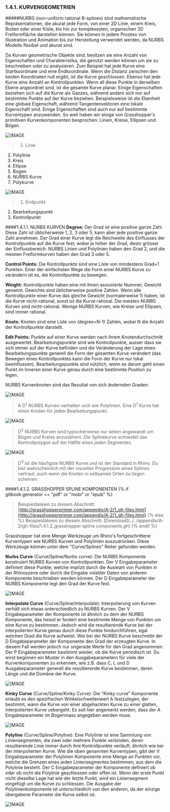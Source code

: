 ﻿### 1.4.1. KURVENGEOMETRIEN

#####NURBS (non-uniform rational B-splines) sind mathematische Repräsentationen, die akurat jede Form, von einer 2D Linie, einem Kreis, Boden oder einer Kiste, bis hin zur komplexesten, organischen 3D Freiformfläche darstellen können. Sie können in jedem Prozess von Illustration und Animation bis zur Herstellung verwendet werden, da NURBS Modelle flexibel und akurat sind.

Da Kurven geometrische Objekte sind, besitzen sie eine Anzahl von Eigenschaften und Charakteristika, die genutzt werden können um sie zu beschreiben oder zu analysieren. Zum Beispiel hat jede Kurve eine Startkoordinate und eine Endkoordinate. Wenn die Distanz zwischen den beiden Koordinaten null ergibt, ist die Kurve geschlossen. Ebenso hat jede Kurve eine Anzahl an Kontrollpunkten. Wenn all diese Punkte in derselben Ebene angeordnet sind, ist die gesamte Kurve planar. Einige Eigenschaften beziehen sich auf die Kurve als Ganzes, während andere sich nur auf bestimmte Punkte auf der Kurve beziehen. Beispielsweise ist die Ebenheit eine globale Eigenschaft, während Tangentenvektoren eine lokale Eigenschaft sind. Einige Eigenschaften sind auch nur auf bestimmte Kurventypen anzuwenden. So weit haben wir einige von Grasshopper's primitiven Kurvenkomponenten besprochen: Linien, Kreise, Ellipsen und Bögen.

![IMAGE](images/1-4-1/1-4-1_001-curve-types.png)
>1. Linie
2. Polylinie
3. Kreis
4. Ellipse
5. Bogen
6. NURBS Kurve
7. Polykurve

![IMAGE](images/1-4-1/1-4-1_002-bezier-curve.png)
>1. Endpunkt
2. Bearbeitungspunkt
3. Kontrollpunkt

####1.4.1.1. NURBS KURVEN
**Degree:** Der Grad ist eine positive ganze Zahl. Diese Zahl ist üblicherweise 1, 2, 3 oder 5, kann aber jede positive ganze Zahl annehmen. Der Grad einer Kurve legt die Reichweite des Einflusses der Kontrollpunkte auf die Kurve fest; wobei je höher der Grad, desto grösser der Einflussbereich. NURBS Linien und Polylinien haben den Grad 2, und die meisten Freiformkurven haben den Grad 3 oder 5.

**Control Points:** Die Kontrollpunkte sind eine Liste von mindestens Grad+1 Punkten. Einer der einfachsten Wege die Form einer NURBS Kurve zu verändern ist es, die Kontrollpunkte zu bewegen.

**Weight:** Kontrollpunkte haben eine mit ihnen assoziierte Nummer, Gewicht genannt. Gewichte sind üblicherweise positive Zahlen. Wenn alle Kontrollpunkte einer Kurve das gleiche Gewicht (normalerweise 1) haben, ist die Kurve nicht-rational, sonst ist die Kurve rational. Die meisten NURBS Kurven sind nicht-rational. Wenige NURBS Kurven, wie Kreise und Ellipsen, sind immer rational.

**Knots:** Knoten sind eine Liste von (degree+N-1) Zahlen, wobei N die Anzahl der Kontrollpunkte darstellt.

**Edit Points:** Punkte auf einer Kurve werden nach ihrem Knotendurchschnitt ausgewertet. Bearbeitungspunkte sind wie Kontrollpunkte, ausser dass sie sich immer auf der Kurve befinden und die Veränderung der Lage eines Bearbeitungspunkte generell die Form der gesamten Kurve verändert (das Bewegen eines Kontrollpunktes kann die Form der Kurve nur lokal beeinflussen). Bearbeitungspunkte sind nützlich, wenn es darum geht einen Punkt im Inneren einer Kurve genau durch eine bestimmte Position zu legen.

NURBS Kurvenknoten sind das Resultat von sich ändernden Graden:

![IMAGE](images/1-4-1/1-4-1_003-degree-one.png)
>A D<sup>1</sup> NURBS  Kurven verhalten sich wie Polylinien. Eine D<sup>1</sup> Kurve hat einen Knoten für jeden Bearbeitungspunkt.

![IMAGE](images/1-4-1/1-4-1_004-degree-two.png)
>D<sup>2</sup> NURBS Kurven sind typischerweise nur selten angewandt um Bögen und Kreise anzunähern. Die Splinekurve schneidet das Kontrollpolygon auf der Hälfte eines jeden Segmentes.

![IMAGE](images/1-4-1/1-4-1_005-degree-three.png)
>D<sup>3</sup> ist die häufigste NURBS Kurve und ist der Standard in Rhino. Du bist wahrscheinlich mit der visuellen Progression eines Splines vertraut, auch wenn die Knoten in seltsamen Orten zu liegen scheinen.

####1.4.1.2. GRASSHOPPER SPLINE KOMPONENTEN
{% if gitbook.generator == "pdf" or "mobi" or "epub" %}
>Beispieldateien zu diesem Abschnitt: [http://grasshopperprimer.com/appendix/A-2/1_gh-files.html](http://grasshopperprimer.com/appendix/A-2/1_gh-files.html)
{% else %}
>Beispieldateien zu diesem Abschnitt: [Download](../../appendix/A-2/gh-files/1.4.1.2_grasshopper spline components.gh)
{% endif %}

Grasshopper hat eine Menge Werkzeuge um Rhino's fortgeschrittene Kurventypen wie NURBS Kurven und Polylinien auszudrücken. Diese Werkzeuge können unter dem "Curve/Splines" Reiter gefunden werden.

**Nurbs Curve** (Curve/Spline/Nurbs curve): Die NURBS Komponente konstruiert NURBS Kurven von Kontrollpunkten. Der V Eingabeparameter definiert diese Punkte, welche implizit durch die Auswahl von Punkten in der Rhinoszene oder durch die Eingabe volatiler Daten von anderen Komponente beschrieben werden können. Der D Eingabeparameter der NURBS Komponente legt den Grad der Kurve fest.

![IMAGE](images/1-4-1/1-4-1_006-nurbs-curve.png)

**Interpolate Curve** (Curve/Spline/Interpolate): Interpolierung von Kurven verhält sich etwas unterschiedlich zu NURBS Kurven. Der V Eingabeparameter der Komponente ist ähnlich zu dem der NURBS Komponente, das heisst er fordert eine bestimmte Menge von Punkten um eine Kurve zu bestimmen. Jedoch wird die resultierende Kurve bei der interpolierten Kurve genau durch diese Punkte hindurchführen, egal welchen Grad die Kurve aufweist. Wie bei der NURBS Kurve beschreibt der D Eingabeparameter der Komponente den Grad der erzeugten Kurve. In diesem Fall werden jedoch nur ungerade Werte für den Grad angenommen. Der P Eingabeparameter bestimmt wieder, ob die Kurve periodisch ist. Du wirst beginnen ein Muster in den Ausgabeparametern für viele der Kurvenkomponenten zu erkennen, wie z.B. dass C, L und D Ausgabeparameter generell die resultierende Kurve bestimmen, deren Länge und die Domäne der Kurve.

![IMAGE](images/1-4-1/1-4-1_007-interpolate-curve.png)

**Kinky Curve** (Curve/Spline/Kinky Curve): Die "Kinky curve" Komponente erlaubt es den spezifischen Winkelschwellenwert A festzulegen, der bestimmt, wann die Kurve von einer abgehackten Kurve zu einer glatten, interpolierten Kurve uebergeht. Es soll hier angemerkt werden, dass der A Eingabeparameter im Bogenmass angegeben werden muss.

![IMAGE](images/1-4-1/1-4-1_008-kinky-curve.png)

**Polyline** (Curve/Spline/Polyline): Eine Polylinie ist eine Sammlung von Liniensegmenten, die zwei oder mehrere Punkte verbinden, deren resultierende Linie immer durch ihre Kontrollpunkte verläuft; ähnlich wie bei der interpolierten Kurve. Wie die oben genannten Kurventypen, gibt der V Eingabeparameter der Polylinien Komponente eine Menge an Punkten vor, welche die Grenzen eines jeden Liniensegmentes bestimmen, aus dem die Polylinie besteht. Der C Eingabeparameter der Komponente definiert ob oder ob nicht die Polylinie geschlossen oder offen ist. Wenn der erste Punkt nicht dieselbe Lage hat wie der letzte Punkt, wird ein Liniensegment eingefügt um die Kurve zu schliessen. Die Ausgabe der Polylinienkomponente ist unterschiedlich von den anderen, da der einzige übergebene Parameter die Kurve selbst ist.

![IMAGE](images/1-4-1/1-4-1_009-polyline.png)
